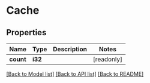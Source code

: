 # Cache

## Properties

Name | Type | Description | Notes
------------ | ------------- | ------------- | -------------
**count** | **i32** |  | [readonly]

[[Back to Model list]](../README.md#documentation-for-models) [[Back to API list]](../README.md#documentation-for-api-endpoints) [[Back to README]](../README.md)


